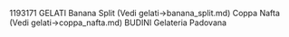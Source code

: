 1193171
GELATI
Banana Split (Vedi gelati->banana_split.md)
Coppa Nafta (Vedi gelati->coppa_nafta.md)
BUDINI
Gelateria Padovana
